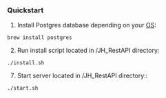 ### Quickstart

1. Install Postgres database depending on your [OS](https://www.postgresql.org/download/):
```
brew install postgres
```

2. Run install script located in /JH_RestAPI directory:
```
./install.sh
```

7. Start server located in /JH_RestAPI directory::
```
./start.sh
```
